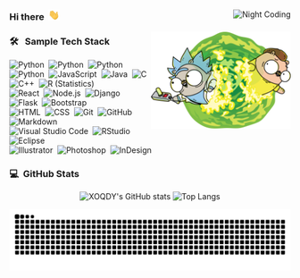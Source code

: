 <div>
  <img alt="Night Coding" src="https://gpvc.arturio.dev/XOQDY" align="right"/>
  <h3> Hi there &nbsp<img src = "https://raw.githubusercontent.com/XOQDY/XOQDY/main/assets/waving-hi.gif" width = 20px> </h3>
</div>

<img alt="Rick and Morty Gopher" src="https://raw.githubusercontent.com/XOQDY/XOQDY/main/assets/RickAndMorty.png" align="right" width=250px/>

### 🛠 &nbsp; Sample Tech Stack

![Python](https://img.shields.io/badge/-Python-05122A?style=for-the-badge&logo=python)&nbsp;
![Python](https://img.shields.io/badge/-Python-05122A?style=flat&logo=python)&nbsp;
![Python](https://img.shields.io/badge/-Python-05122A?style=flat-square&logo=python)&nbsp;
![Python](https://img.shields.io/badge/-Python-05122A?style=plastic&logo=python)&nbsp;
![JavaScript](https://img.shields.io/badge/-JavaScript-05122A?style=flat&logo=javascript)&nbsp;
![Java](https://img.shields.io/badge/-Java-05122A?style=flat&logo=Java&logoColor=FFA518)&nbsp;
![C](https://img.shields.io/badge/-C-05122A?style=flat&logo=C&logoColor=A8B9CC)&nbsp;
![C++](https://img.shields.io/badge/-C++-05122A?style=flat&logo=C%2B%2B&logoColor=00599C)&nbsp;
![R (Statistics)](https://img.shields.io/badge/-R-05122A?style=flat&logo=R&logoColor=276DC3)\
![React](https://img.shields.io/badge/-React-05122A?style=flat&logo=react)&nbsp;
![Node.js](https://img.shields.io/badge/-Node.js-05122A?style=flat&logo=node.js)&nbsp;
![Django](https://img.shields.io/badge/-Django-05122A?style=flat&logo=django&logoColor=092E20)&nbsp;
![Flask](https://img.shields.io/badge/-Flask-05122A?style=flat&logo=flask)&nbsp;
![Bootstrap](https://img.shields.io/badge/-Bootstrap-05122A?style=flat&logo=bootstrap&logoColor=563D7C)\
![HTML](https://img.shields.io/badge/-HTML-05122A?style=flat&logo=HTML5)&nbsp;
![CSS](https://img.shields.io/badge/-CSS-05122A?style=flat&logo=CSS3&logoColor=1572B6)&nbsp;
![Git](https://img.shields.io/badge/-Git-05122A?style=flat&logo=git)&nbsp;
![GitHub](https://img.shields.io/badge/-GitHub-05122A?style=flat&logo=github)&nbsp;
![Markdown](https://img.shields.io/badge/-Markdown-05122A?style=flat&logo=markdown)\
![Visual Studio Code](https://img.shields.io/badge/-Visual%20Studio%20Code-05122A?style=flat&logo=visual-studio-code&logoColor=007ACC)&nbsp;
![RStudio](https://img.shields.io/badge/-RStudio-05122A?style=flat&logo=rstudio)&nbsp;
![Eclipse](https://img.shields.io/badge/-Eclipse-05122A?style=flat&logo=eclipse-ide&logoColor=2C2255)\
![Illustrator](https://img.shields.io/badge/-Illustrator-05122A?style=flat&logo=adobe-illustrator)&nbsp;
![Photoshop](https://img.shields.io/badge/-Photoshop-05122A?style=flat&logo=adobe-photoshop)&nbsp;
![InDesign](https://img.shields.io/badge/-InDesign-05122A?style=flat&logo=adobe-indesign)

### 💻 &nbsp;GitHub Stats

<p align="center">
  <picture>
    <source media="(prefers-color-scheme: dark)" srcset="https://github-readme-stats-xoqdy.vercel.app/api/?username=xoqdy&show_icons=true&include_all_commits=true&count_private=true&theme=github_dark_dimmed&hide_border=true&title_color=DC143C&icon_color=DC143C&text_color=FFFFFF">
    <source media="(prefers-color-scheme: light)" srcset="https://github-readme-stats-xoqdy.vercel.app/api?username=XOQDY&show_icons=true&theme=swift">
    <img alt="XOQDY's GitHub stats" src="https://github-readme-stats-xoqdy.vercel.app/api?username=XOQDY&show_icons=true" height="192">
  </picture>
  <picture>
    <source media="(prefers-color-scheme: dark)" srcset="https://github-readme-stats-xoqdy.vercel.app/api/top-langs/?username=XOQDY&langs_count=8&layout=compact&theme=github_dark_dimmed&hide_border=true&&title_color=DC143C&text_color=FFFFFF">
    <source media="(prefers-color-scheme: light)" srcset="https://github-readme-stats-xoqdy.vercel.app/api/top-langs/?username=XOQDY&layout=compact&theme=swift">
    <img alt="Top Langs" src="https://github-readme-stats-xoqdy.vercel.app/api/top-langs/?username=XOQDY&layout=compact" height="192px">
  </picture>
</p>

<picture>
  <source media="(prefers-color-scheme: dark)" srcset="https://raw.githubusercontent.com/XOQDY/XOQDY/snake-contribution/github-snake-dark.svg">
  <source media="(prefers-color-scheme: light)" srcset="https://raw.githubusercontent.com/XOQDY/XOQDY/snake-contribution/github-snake.svg">
  <img alt="github contribution grid snake animation" src="https://raw.githubusercontent.com/XOQDY/XOQDY/snake-contribution/github-snake.svg">
</picture>
